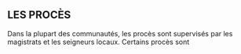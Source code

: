 ## LES PROCÈS


Dans la plupart des communautés, les procès sont supervisés
par les magistrats et les seigneurs locaux. Certains procès sont

